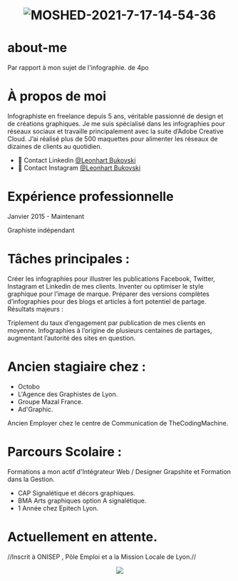 # <p align="center">![MOSHED-2021-7-17-14-54-36](https://user-images.githubusercontent.com/66745853/126781889-16aa4cc2-27e8-478c-b60e-2bf5fe03f516.gif)
# about-me
Par rapport à mon sujet de l'infographie. de 4po 

# À propos de moi

Infographiste en freelance depuis 5 ans, véritable passionné de design et de créations graphiques. Je me suis spécialisé dans les infographies pour réseaux sociaux et travaille principalement avec la suite d’Adobe Creative Cloud. J’ai réalisé plus de 500 maquettes pour alimenter les réseaux de dizaines de clients au quotidien.

- 🔎 Contact Linkedin [@Leonhart Bukovski](https://fr.linkedin.com/in/4po)
- 🔎 Contact Instagram [@Leonhart Bukovski](https://www.instagram.com/direct/t/340282366841710300949128281580150573502)

# Expérience professionnelle 

Janvier 2015 - Maintenant

Graphiste indépendant

# Tâches principales :

Créer les infographies pour illustrer les publications Facebook, Twitter, Instagram et Linkedin de mes clients.
Inventer ou optimiser le style graphique pour l’image de marque.
Préparer des versions complètes d’infographies pour des blogs et articles à fort potentiel de partage.
Résultats majeurs :

Triplement du taux d’engagement par publication de mes clients en moyenne.
Infographies à l’origine de plusieurs centaines de partages, augmentant l’autorité des sites en question.

# Ancien stagiaire chez : 

- Octobo
- L'Agence des Graphistes de Lyon.
- Groupe Mazal France.
- Ad'Graphic.

Ancien Employer chez le centre de Communication de TheCodingMachine.

# Parcours Scolaire :

Formations a mon actif d'Intégrateur Web / Designer Grapshite et Formation dans la Gestion.
- CAP Signalétique et décors graphiques.
- BMA Arts graphiques option A signalétique.
- 1 Année chez Epitech Lyon.

# Actuellement en attente.

//Inscrit à ONISEP , Pôle Emploi et a la Mission Locale de Lyon.//


<p align="center">
         <a href="https://discord.gg/apo">
         <img src="https://media.discordapp.net/attachments/852648908802490439/852722398431281172/apolad.png?width=1440&height=288">
         </a>
